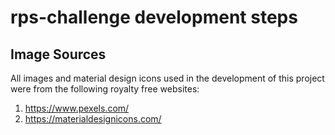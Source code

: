 # rps-challenge development steps

## Image Sources

All images and material design icons used in the development of this project were from the following royalty free websites:  

1. https://www.pexels.com/
2. https://materialdesignicons.com/
